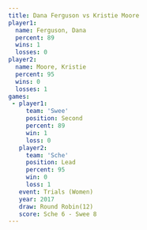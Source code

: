 ```yaml
---
title: Dana Ferguson vs Kristie Moore
player1:              
  name: Ferguson, Dana
  percent: 89         
  wins: 1             
  losses: 0           
player2:              
  name: Moore, Kristie
  percent: 95         
  wins: 0             
  losses: 1           
games:
 - player1:          
     team: 'Swee'    
     position: Second
     percent: 89     
     win: 1          
     loss: 0         
   player2:        
     team: 'Sche'  
     position: Lead
     percent: 95   
     win: 0        
     loss: 1       
   event: Trials (Women) 
   year: 2017            
   draw: Round Robin(12) 
   score: Sche 6 - Swee 8
---
```

